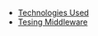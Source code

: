 * [Technologies Used](https://github.com/hmislk/hmis/wiki/Technologies-Used)
* [Tesing Middleware](https://github.com/hmislk/hmis/wiki/Testing-Middleware)